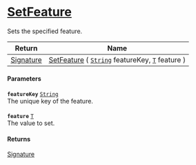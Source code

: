 # [SetFeature](./Signature--SetFeature.md)

Sets the specified feature.

| Return | Name | 
| --- | --- | 
| [Signature](./../Signature.md) | [SetFeature](./Signature--SetFeature.md) ( [`String`](https://docs.microsoft.com/en-us/dotnet/api/System.String) featureKey, [`T`](./Signature--SetFeature.md) feature ) | 


#### Parameters
**`featureKey`**  [`String`](https://docs.microsoft.com/en-us/dotnet/api/System.String)<br>The unique key of the feature.<br><br>**`feature`**  [`T`](./Signature--SetFeature.md)<br>The value to set.
#### Returns
[Signature](./../Signature.md)<br>
